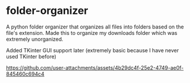 # folder-organizer
A python folder organizer that organizes all files into folders based on the file's extension.
Made this to organize my downloads folder which was extremely unorganized.

Added TKinter GUI support later (extremely basic because I have never used TKinter before)


https://github.com/user-attachments/assets/4b29dc4f-25e2-4749-ae0f-845460c694c4

